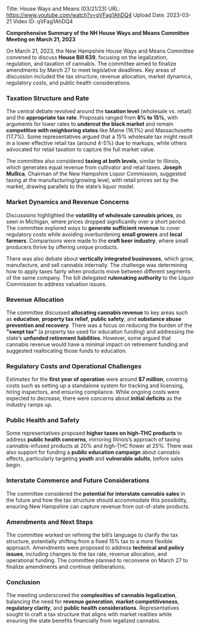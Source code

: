 Title: House Ways and Means (03/21/23)
URL: https://www.youtube.com/watch?v=qVFag1AhDQ4
Upload Date: 2023-03-21
Video ID: qVFag1AhDQ4

**Comprehensive Summary of the NH House Ways and Means Committee Meeting on March 21, 2023**

On March 21, 2023, the New Hampshire House Ways and Means Committee convened to discuss **House Bill 639**, focusing on the legalization, regulation, and taxation of cannabis. The committee aimed to finalize amendments by March 27 to meet legislative deadlines. Key areas of discussion included the tax structure, revenue allocation, market dynamics, regulatory costs, and public health considerations.

### **Taxation Structure and Rate**
The central debate revolved around the **taxation level** (wholesale vs. retail) and the **appropriate tax rate**. Proposals ranged from **8% to 15%**, with arguments for lower rates to **undercut the black market** and remain **competitive with neighboring states** like Maine (16.1%) and Massachusetts (17.7%). Some representatives argued that a 15% wholesale tax might result in a lower effective retail tax (around 4-5%) due to markups, while others advocated for retail taxation to capture the full market value.

The committee also considered **taxing at both levels**, similar to Illinois, which generates equal revenue from cultivator and retail taxes. **Joseph Mullica**, Chairman of the New Hampshire Liquor Commission, suggested taxing at the manufacturing/growing level, with retail prices set by the market, drawing parallels to the state’s liquor model.

### **Market Dynamics and Revenue Concerns**
Discussions highlighted the **volatility of wholesale cannabis prices**, as seen in Michigan, where prices dropped significantly over a short period. The committee explored ways to **generate sufficient revenue** to cover regulatory costs while avoiding overburdening **small growers** and **local farmers**. Comparisons were made to the **craft beer industry**, where small producers thrive by offering unique products.

There was also debate about **vertically integrated businesses**, which grow, manufacture, and sell cannabis internally. The challenge was determining how to apply taxes fairly when products move between different segments of the same company. The bill delegated **rulemaking authority** to the Liquor Commission to address valuation issues.

### **Revenue Allocation**
The committee discussed **allocating cannabis revenue** to key areas such as **education**, **property tax relief**, **public safety**, and **substance abuse prevention and recovery**. There was a focus on reducing the burden of the **"swept tax"** (a property tax used for education funding) and addressing the state’s **unfunded retirement liabilities**. However, some argued that cannabis revenue would have a minimal impact on retirement funding and suggested reallocating those funds to education.

### **Regulatory Costs and Operational Challenges**
Estimates for the **first year of operation** were around **$7 million**, covering costs such as setting up a standalone system for tracking and licensing, hiring inspectors, and ensuring compliance. While ongoing costs were expected to decrease, there were concerns about **initial deficits** as the industry ramps up.

### **Public Health and Safety**
Some representatives proposed **higher taxes on high-THC products** to address **public health concerns**, mirroring Illinois’s approach of taxing cannabis-infused products at 20% and high-THC flower at 25%. There was also support for funding a **public education campaign** about cannabis effects, particularly targeting **youth** and **vulnerable adults**, before sales begin.

### **Interstate Commerce and Future Considerations**
The committee considered the **potential for interstate cannabis sales** in the future and how the tax structure should accommodate this possibility, ensuring New Hampshire can capture revenue from out-of-state products.

### **Amendments and Next Steps**
The committee worked on refining the bill’s language to clarify the tax structure, potentially shifting from a fixed 15% tax to a more flexible approach. Amendments were proposed to address **technical and policy issues**, including changes to the tax rate, revenue allocation, and operational funding. The committee planned to reconvene on March 27 to finalize amendments and continue deliberations.

### **Conclusion**
The meeting underscored the **complexities of cannabis legalization**, balancing the need for **revenue generation**, **market competitiveness**, **regulatory clarity**, and **public health considerations**. Representatives sought to craft a tax structure that aligns with market realities while ensuring the state benefits financially from legalized cannabis.
